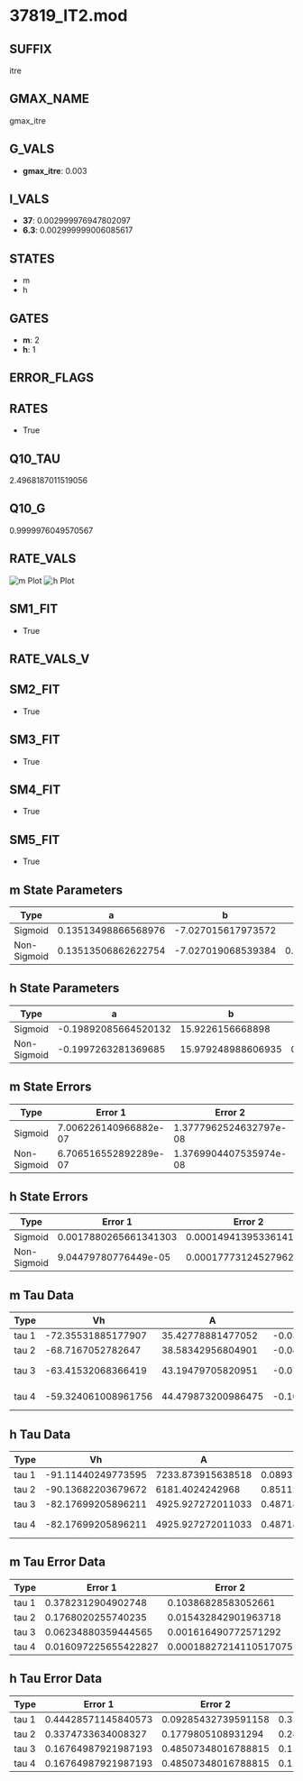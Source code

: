 # 37819_IT2.mod

## SUFFIX

itre

## GMAX_NAME

gmax_itre

## G_VALS

- **gmax_itre**: 0.003

## I_VALS

- **37**: 0.002999976947802097
- **6.3**: 0.002999999006085617

## STATES

- m
- h

## GATES

- **m**: 2
- **h**: 1

## ERROR_FLAGS


## RATES

- True

## Q10_TAU

2.4968187011519056

## Q10_G

0.9999976049570567

## RATE_VALS

![m Plot](/Users/pbozelos/Dropbox/icg-Chai-Panos/supermodels/output_markdown_files/Ca/37819_IT2.mod/images/m.png)
![h Plot](/Users/pbozelos/Dropbox/icg-Chai-Panos/supermodels/output_markdown_files/Ca/37819_IT2.mod/images/h.png)

## SM1_FIT

- True

## RATE_VALS_V

## SM2_FIT

- True

## SM3_FIT

- True

## SM4_FIT

- True

## SM5_FIT

- True

## m State Parameters

| Type | a | b | c | d |
| --- | --- | --- | --- | --- |
| Sigmoid | 0.13513498866568976 | -7.027015617973572 |
| Non-Sigmoid | 0.13513506862622754 | -7.027019068539384 | 0.9999997052495649 | 2.6932168512481057e-07 |

## h State Parameters

| Type | a | b | c | d |
| --- | --- | --- | --- | --- |
| Sigmoid | -0.19892085664520132 | 15.9226156668898 |
| Non-Sigmoid | -0.1997263281369685 | 15.979248988606935 | 0.9973173344148542 | -5.90309319900579e-06 |

## m State Errors

| Type | Error 1 | Error 2 | Error 3 |
| --- | --- | --- | --- |
| Sigmoid | 7.006226140966882e-07 | 1.3777962524632797e-08 | 3.318153321380889e-07 |
| Non-Sigmoid | 6.706516552892289e-07 | 1.3769904407535974e-08 | 3.176210662792628e-07 |

## h State Errors

| Type | Error 1 | Error 2 | Error 3 |
| --- | --- | --- | --- |
| Sigmoid | 0.0017880265661341303 | 0.00014941395336141012 | 0.0016843387644614738 |
| Non-Sigmoid | 9.04479780776449e-05 | 0.0001777312452796234 | 8.520289269119877e-05 |

## m Tau Data

| Type | Vh | A | b1 | b2 | c1 | c2 | d1 | d2 | e1 | e2 |
| --- | --- | --- | --- | --- | --- | --- | --- | --- | --- | --- |
| tau 1 | -72.35531885177907 | 35.42778881477052 | -0.03077995297090242 | -0.09277615472496044 |
| tau 2 | -68.7167052782647 | 38.58342956804901 | -0.04688081422946759 | 0.00021970189931283486 | -0.11614505565169243 | -0.0021140313241626483 |
| tau 3 | -63.41532068366419 | 43.19479705820951 | -0.07473480693987934 | 0.0007921758883003473 | -2.5915942375943923e-06 | -0.11395090014672436 | -0.003188913664867138 | -3.991802559685225e-05 |
| tau 4 | -59.324061008961756 | 44.479873200986475 | -0.1007182690329899 | 0.0016695984575218156 | -1.163331369147281e-05 | 2.8815420484636973e-08 | -0.10084940188950241 | -0.003075814566984838 | -7.31437679650713e-05 | -7.623767019625602e-07 |

## h Tau Data

| Type | Vh | A | b1 | b2 | c1 | c2 | d1 | d2 | e1 | e2 |
| --- | --- | --- | --- | --- | --- | --- | --- | --- | --- | --- |
| tau 1 | -91.11440249773595 | 7233.873915638518 | 0.08937037777500832 | 0.06873321760269814 |
| tau 2 | -90.13682203679672 | 6181.4024242968 | 0.851129701966301 | 0.0805226162093395 | 0.07276213016046823 | -0.0003247964072839169 |
| tau 3 | -82.17699205896211 | 4925.927272011033 | 0.4871809602018273 | 0.08678735919011131 | 0.00342962185363932 | 0.11786891315729375 | -0.0015502869638480672 | 5.9460852860416875e-06 |
| tau 4 | -82.17699205896211 | 4925.927272011033 | 0.4871809602018273 | 0.08678735919011131 | 0.00342962185363932 | 0.0 | 0.11786891315729375 | -0.0015502869638480672 | 5.9460852860416875e-06 | 0.0 |

## m Tau Error Data

| Type | Error 1 | Error 2 | Error 3 |
| --- | --- | --- | --- |
| tau 1 | 0.3782312904902748 | 0.10386828583052661 | 0.19060384066331196 |
| tau 2 | 0.1768020255740235 | 0.015432842901963718 | 0.0890966611138389 |
| tau 3 | 0.06234880359444565 | 0.001616490772571292 | 0.031419720484943355 |
| tau 4 | 0.016097225655422827 | 0.00018827214110517075 | 0.008111949251925998 |

## h Tau Error Data

| Type | Error 1 | Error 2 | Error 3 |
| --- | --- | --- | --- |
| tau 1 | 0.44428571145840573 | 0.09285432739591158 | 0.31689535539260805 |
| tau 2 | 0.3374733634008327 | 0.1779805108931294 | 0.24070938738811495 |
| tau 3 | 0.16764987921987193 | 0.48507348016788815 | 0.1195795108569071 |
| tau 4 | 0.16764987921987193 | 0.48507348016788815 | 0.1195795108569071 |

